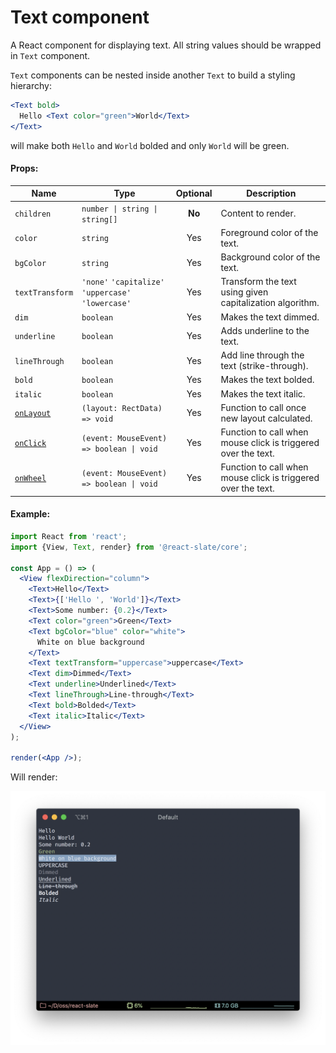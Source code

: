 # Text component

A React component for displaying text. All string values should be wrapped in `Text` component.

`Text` components can be nested inside another `Text` to build a styling hierarchy:

```jsx
<Text bold>
  Hello <Text color="green">World</Text>
</Text>
```

will make both `Hello` and `World` bolded and only `World` will be green.

#### Props:

| Name                             | Type                                                | Optional | Description                                                   |
| -------------------------------- | --------------------------------------------------- | :------: | ------------------------------------------------------------- |
| `children`                       | `number \| string \| string[]`                      |  **No**  | Content to render.                                            |
| `color`                          | `string`                                            |   Yes    | Foreground color of the text.                                 |
| `bgColor`                        | `string`                                            |   Yes    | Background color of the text.                                 |
| `textTransform`                  | `'none'` `'capitalize'` `'uppercase'` `'lowercase'` |   Yes    | Transform the text using given capitalization algorithm.      |
| `dim`                            | `boolean`                                           |   Yes    | Makes the text dimmed.                                        |
| `underline`                      | `boolean`                                           |   Yes    | Adds underline to the text.                                   |
| `lineThrough`                    | `boolean`                                           |   Yes    | Add line through the text (strike-through).                   |
| `bold`                           | `boolean`                                           |   Yes    | Makes the text bolded.                                        |
| `italic`                         | `boolean`                                           |   Yes    | Makes the text italic.                                        |
| [`onLayout`](handlers/on-layout) | `(layout: RectData) => void`                        |   Yes    | Function to call once new layout calculated.                  |
| [`onClick`](handlers/on-click)   | `(event: MouseEvent) => boolean \| void`            |   Yes    | Function to call when mouse click is triggered over the text. |
| [`onWheel`](handlers/on-wheel)   | `(event: MouseEvent) => boolean \| void`            |   Yes    | Function to call when mouse click is triggered over the text. |

#### Example:

```jsx
import React from 'react';
import {View, Text, render} from '@react-slate/core';

const App = () => (
  <View flexDirection="column">
    <Text>Hello</Text>
    <Text>{['Hello ', 'World']}</Text>
    <Text>Some number: {0.2}</Text>
    <Text color="green">Green</Text>
    <Text bgColor="blue" color="white">
      White on blue background
    </Text>
    <Text textTransform="uppercase">uppercase</Text>
    <Text dim>Dimmed</Text>
    <Text underline>Underlined</Text>
    <Text lineThrough>Line-through</Text>
    <Text bold>Bolded</Text>
    <Text italic>Italic</Text>
  </View>
);

render(<App />);
```

Will render:

![Text example screenshot](../_assets/text.png)
